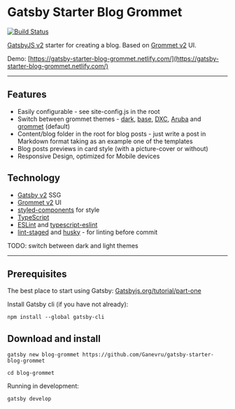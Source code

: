# Gatsby Starter Blog Grommet

[![Build Status](https://travis-ci.com/Ganevru/gatsby-starter-blog-grommet.svg?branch=master)](https://travis-ci.com/Ganevru/gatsby-starter-blog-grommet)

[GatsbyJS v2](https://www.gatsbyjs.org/) starter for creating a blog. Based on [Grommet v2](https://v2.grommet.io/) UI.

Demo: [https://gatsby-starter-blog-grommet.netlify.com/](https://gatsby-starter-blog-grommet.netlify.com/)

---

## Features

- Easily configurable - see site-config.js in the root
- Switch between grommet themes - [dark](https://github.com/grommet/grommet/blob/master/src/js/themes/dark.js), [base](https://github.com/grommet/grommet/blob/master/src/js/themes/base.js), [DXC](https://github.com/grommet/grommet-theme-dxc), [Aruba](https://github.com/grommet/grommet-theme-aruba) and [grommet](https://github.com/grommet/grommet/blob/master/src/js/themes/grommet.js) (default)
- Content/blog folder in the root for blog posts - just write a post in Markdown format taking as an example one of the templates
- Blog posts previews in card style (with a picture-cover or without)
- Responsive Design, optimized for Mobile devices

## Technology

- [Gatsby v2](https://www.gatsbyjs.org/) SSG
- [Grommet v2](https://v2.grommet.io/) UI
- [styled-components](https://www.styled-components.com) for style
- [TypeScript](https://typescriptlang.org)
- [ESLint](https://eslint.org/) and [typescript-eslint](https://github.com/typescript-eslint/typescript-eslint)
- [lint-staged](https://github.com/okonet/lint-staged) and [husky](https://github.com/typicode/husky) - for linting before commit

TODO:
switch between dark and light themes

---

## Prerequisites

The best place to start using Gatsby: [Gatsbyjs.org/tutorial/part-one](https://www.gatsbyjs.org/tutorial/part-one)

Install Gatsby cli (if you have not already):

```text
npm install --global gatsby-cli
```

## Download and install

```text
gatsby new blog-grommet https://github.com/Ganevru/gatsby-starter-blog-grommet
```

```text
cd blog-grommet
```

Running in development:

```text
gatsby develop
```
